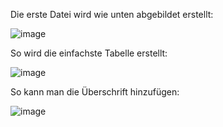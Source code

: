Die erste Datei wird wie unten abgebildet erstellt:

![image](https://github.com/its-942628/LaTex-Tables/assets/153672630/28ab4b6c-d94d-4963-bcea-bd693e7db54c)

So wird die einfachste Tabelle erstellt:

![image](https://github.com/its-942628/LaTex-Tables/assets/153672630/6dcfdac7-5171-49f9-881d-4c11b733bc6e)

So kann man die Überschrift hinzufügen:

![image](https://github.com/its-942628/LaTex-Tables/assets/153672630/d70779ec-e079-4372-8e9f-f18108d424ff)

